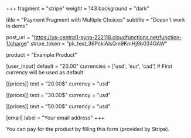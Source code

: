 +++
fragment = "stripe"
weight = 143
background = "dark"

title = "Payment Fragment with Multiple Choices"
subtitle = "Doesn't work in demo"

post_url = "https://us-central1-syna-222118.cloudfunctions.net/function-1/charge"
stripe_token = "pk_test_36PckiAlsGm9KmHj9b034GAW"

product = "Example Product"

[user_input]
  default = "20.00"
  currencies = ['usd', 'eur', 'cad'] # First currency will be used as default

[[prices]]
  text = "20.00$"
  currency = "usd"

[[prices]]
  text = "30.00$"
  currency = "usd"

[[prices]]
  text = "50.00$"
  currency = "usd"

[email]
  label = "Your email address"
+++

You can pay for the product by filling this form (provided by Stripe).
